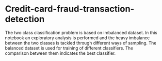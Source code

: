 # Credit-card-fraud-transaction-detection
The two class classification problem is based on imbalanced dataset. In this notebook an exploratory analysis is performed and the heavy imbalance between the two classes is tackled through different ways of sampling. The balanced dataset is used for training of different classifiers. The comparison between them indicates the best classifier.
